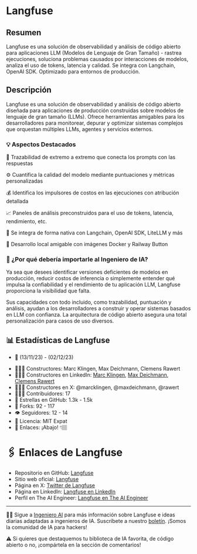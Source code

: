 # Langfuse

## Resumen
Langfuse es una solución de observabilidad y análisis de código abierto para aplicaciones LLM (Modelos de Lenguaje de Gran Tamaño) - rastrea ejecuciones, soluciona problemas causados por interacciones de modelos, analiza el uso de tokens, latencia y calidad. Se integra con Langchain, OpenAI SDK. Optimizado para entornos de producción.

## Descripción
Langfuse es una solución de observabilidad y análisis de código abierto diseñada para aplicaciones de producción construidas sobre modelos de lenguaje de gran tamaño (LLMs). Ofrece herramientas amigables para los desarrolladores para monitorear, depurar y optimizar sistemas complejos que orquestan múltiples LLMs, agentes y servicios externos.

### 💡 Aspectos Destacados
🔎 Trazabilidad de extremo a extremo que conecta los prompts con las respuestas

⚙️ Cuantifica la calidad del modelo mediante puntuaciones y métricas personalizadas

💰 Identifica los impulsores de costos en las ejecuciones con atribución detallada

📈 Paneles de análisis preconstruidos para el uso de tokens, latencia, rendimiento, etc.

🤝 Se integra de forma nativa con Langchain, OpenAI SDK, LiteLLM y más

🔧 Desarrollo local amigable con imágenes Docker y Railway Button

### 🤔 ¿Por qué debería importarle al Ingeniero de IA?

Ya sea que desees identificar versiones deficientes de modelos en producción, reducir costos de inferencia o simplemente entender qué impulsa la confiabilidad y el rendimiento de tu aplicación LLM, Langfuse proporciona la visibilidad que falta.

Sus capacidades con todo incluido, como trazabilidad, puntuación y análisis, ayudan a los desarrolladores a construir y operar sistemas basados en LLM con confianza. La arquitectura de código abierto asegura una total personalización para casos de uso diversos.

## 📊 Estadísticas de Langfuse
- 📅 (13/11/23) - (02/12/23)
* 👷🏽‍♀️ Constructores: Marc Klingen, Max Deichmann, Clemens Rawert
* 👩🏽‍💼 Constructores en LinkedIn: [Marc Klingen](https://www.linkedin.com/in/marcklingen/), [Max Deichmann](https://www.linkedin.com/in/maxdeichmann/), [Clemens Rawert](https://www.linkedin.com/in/rawert/)
* 👩🏽‍🏭 Constructores en X: @marcklingen, @maxdeichmann, @rawert
* 👩🏽‍💻 Contribuidores: 17
* 💫 Estrellas en GitHub: 1.3k - 1.5k
* 🍴 Forks: 92 - 117
* 👁️ Seguidores: 12 - 14
* 🪪 Licencia: MIT Expat
* 🔗 Enlaces: ¡Abajo! 👇🏽

# 🖇️ Enlaces de Langfuse
* Repositorio en GitHub: [Langfuse](https://www.linkedin.com/company/langfuse/)
* Sitio web oficial: [Langfuse](https://langfuse.com/)
* Página en X: [Twitter de Langfuse](https://twitter.com/langfuse)
* Página en LinkedIn: [Langfuse en LinkedIn](https://www.linkedin.com/company/langfuse/)
* Perfil en The AI Engineer: [Langfuse en The AI Engineer](https://github.com/theaiengineer/awesome-opensource-ai-engineering/blob/main/libraries/langfuse.md)

---
🧙🏽 Sigue a [Ingeniero AI](https://www.linkedin.com/company/theaiengineer/) para más información sobre Langfuse e ideas diarias adaptadas a ingenieros de IA. Suscríbete a nuestro [boletín](http://theaiengineerco.substack.com). ¡Somos la comunidad de IA para hackers!

⚠️ Si quieres que destaquemos tu biblioteca de IA favorita, de código abierto o no, ¡compártela en la sección de comentarios!
